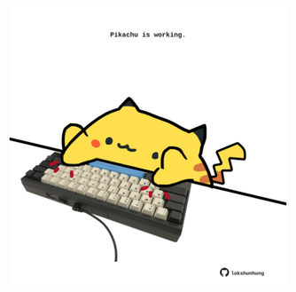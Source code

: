 <!-- built at 20/11/2023, 01:24:52 UTC -->
<p align="center">
  <img width="500" height="500" src="./ReadmeImage.svg">
</p>
